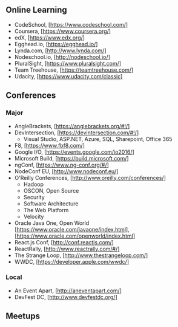 
## Online Learning
+ CodeSchool, [https://www.codeschool.com/]
+ Coursera, [https://www.coursera.org/]
+ edX, [https://www.edx.org/]
+ Egghead.io, [https://egghead.io/]
+ Lynda.com, [http://www.lynda.com/]
+ Nodeschool.io, [http://nodeschool.io/]
+ PluralSight, [https://www.pluralsight.com/]
+ Team Treehouse, [https://teamtreehouse.com/]
+ Udacity, [https://www.udacity.com/classic]

## Conferences
### Major
+ AngleBrackets, [https://anglebrackets.org/#!/]
+ DevIntersection, [https://devintersection.com/#!/]
    + Visual Studio, ASP.NET, Azure, SQL, Sharepoint, Office 365
+ F8, [https://www.fbf8.com/]
+ Google I/O, [https://events.google.com/io2016/]
+ Microsoft Build, [https://build.microsoft.com/]
+ ngConf, [https://www.ng-conf.org/#/]
+ NodeConf EU, [http://www.nodeconf.eu/]
+ O'Reilly Conferences, [http://www.oreilly.com/conferences/]
  + Hadoop
  + OSCON, Open Source
  + Security
  + Software Architecture
  + The Web Platform
  + Velocity
+ Oracle Java One, Open World [https://www.oracle.com/javaone/index.html], [https://www.oracle.com/openworld/index.html]
+ React.js Conf, [http://conf.reactjs.com/]
+ ReactRally, [http://www.reactrally.com/#/]
+ The Strange Loop, [http://www.thestrangeloop.com/]
+ WWDC, [https://developer.apple.com/wwdc/]

### Local
+ An Event Apart, [http://aneventapart.com/]
+ DevFest DC, [http://www.devfestdc.org/]

## Meetups
